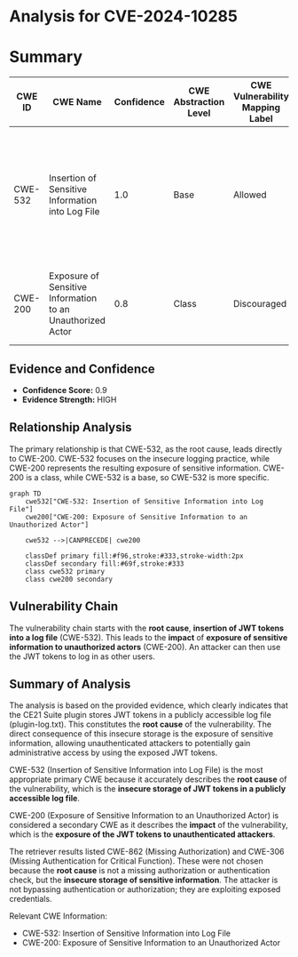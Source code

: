 # Analysis for CVE-2024-10285

# Summary
| CWE ID | CWE Name | Confidence | CWE Abstraction Level | CWE Vulnerability Mapping Label | CWE-Vulnerability Mapping Notes |
|---|---|---|---|---|---|
| CWE-532 | Insertion of Sensitive Information into Log File | 1.0 | Base | Allowed | Primary CWE: The **root cause** is the **insertion of JWT tokens (sensitive information) into a publicly accessible log file**. |
| CWE-200 | Exposure of Sensitive Information to an Unauthorized Actor | 0.8 | Class | Discouraged | Secondary Candidate: This CWE describes the **impact** of the vulnerability. |

## Evidence and Confidence

*   **Confidence Score:** 0.9
*   **Evidence Strength:** HIGH

## Relationship Analysis

The primary relationship is that CWE-532, as the root cause, leads directly to CWE-200. CWE-532 focuses on the insecure logging practice, while CWE-200 represents the resulting exposure of sensitive information. CWE-200 is a class, while CWE-532 is a base, so CWE-532 is more specific.

```mermaid
graph TD
    cwe532["CWE-532: Insertion of Sensitive Information into Log File"]
    cwe200["CWE-200: Exposure of Sensitive Information to an Unauthorized Actor"]

    cwe532 -->|CANPRECEDE| cwe200

    classDef primary fill:#f96,stroke:#333,stroke-width:2px
    classDef secondary fill:#69f,stroke:#333
    class cwe532 primary
    class cwe200 secondary
```

## Vulnerability Chain

The vulnerability chain starts with the **root cause**, **insertion of JWT tokens into a log file** (CWE-532). This leads to the **impact** of **exposure of sensitive information to unauthorized actors** (CWE-200). An attacker can then use the JWT tokens to log in as other users.

## Summary of Analysis

The analysis is based on the provided evidence, which clearly indicates that the CE21 Suite plugin stores JWT tokens in a publicly accessible log file (plugin-log.txt). This constitutes the **root cause** of the vulnerability. The direct consequence of this insecure storage is the exposure of sensitive information, allowing unauthenticated attackers to potentially gain administrative access by using the exposed JWT tokens.

CWE-532 (Insertion of Sensitive Information into Log File) is the most appropriate primary CWE because it accurately describes the **root cause** of the vulnerability, which is the **insecure storage of JWT tokens in a publicly accessible log file**.

CWE-200 (Exposure of Sensitive Information to an Unauthorized Actor) is considered a secondary CWE as it describes the **impact** of the vulnerability, which is the **exposure of the JWT tokens to unauthenticated attackers**.

The retriever results listed CWE-862 (Missing Authorization) and CWE-306 (Missing Authentication for Critical Function). These were not chosen because the **root cause** is not a missing authorization or authentication check, but the **insecure storage of sensitive information**. The attacker is not bypassing authentication or authorization; they are exploiting exposed credentials.

Relevant CWE Information:
*   CWE-532: Insertion of Sensitive Information into Log File
*   CWE-200: Exposure of Sensitive Information to an Unauthorized Actor